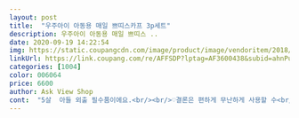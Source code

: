 ```yaml
---
layout: post 
title:  "우주아이 아동용 매일 쁘띠스카프 3p세트" 
description: 우주아이 아동용 매일 쁘띠스 ..
date: 2020-09-19 14:22:54 
img: https://static.coupangcdn.com/image/product/image/vendoritem/2018/12/06/4039752535/ce2a89a7-9f3d-451b-be75-59b3036fcff5.jpg 
linkUrl: https://link.coupang.com/re/AFFSDP?lptag=AF3600438&subid=ahnPublicAsk&pageKey=145784056&itemId=422475992&vendorItemId=4039752535&traceid=V0-113-e15951ad03951a98 
categories: [1004] 
color: 006064 
price: 6600 
author: Ask View Shop 
cont:  "5살  아들 외출 필수품이에요.<br/><br/>♡결론은 편하게 무난하게 사용할 수<br/>♡두번째 구매에요.<br/><br/>♡로켓배송으로 빠른게 배송.<br/>.<br/><br/>♡일반 손수건보다<br/>네살 남아 잘어울립니다^^<br/>딱 좋아요.<br/><br/>딱인 제품이에요.<br/><br/>만족합니다^^<br/>머스타드색은 연두색?카키색?이 도는 머스타드네요.<br/><br/>보온이 필요할때<br/>색감이 생각했던거 보다 조금 탁해보여요.<br/><br/>색상별로 다 맘에 들어요.<br/><br/>선물용으로도 딱이에요<br/>스타일을 낼때<br/>실용성이 있어서<br/>예뻐요<br/>오늘 하고 나갔는데 아주 멋스럽내요<br/>있는 제품이에요.<br/><br/>재질은 부드러워요<br/>지금 하기 딱 좋고 재질이 너므 부드러워요<br/>크기가 넉넉해서 쁘띠스카프로<br/>핑크색은 오렌지색이 도는  핑크<br/>하나하나 예쁘게 포장되어 있어서<br/>" 
---
```

